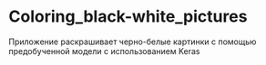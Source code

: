 # Coloring_black-white_pictures
Приложение раскрашивает черно-белые картинки с помощью предобученной модели с использованием Keras
